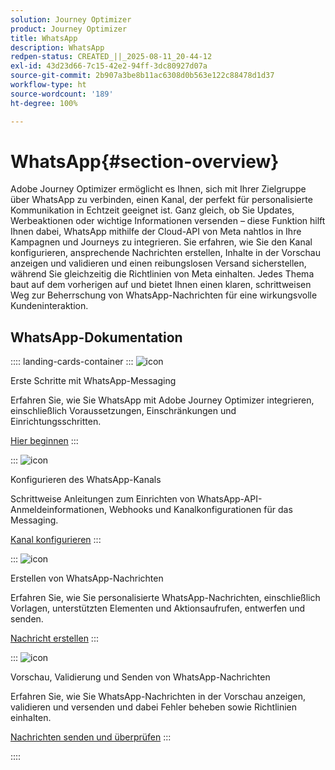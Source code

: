 ```yaml
---
solution: Journey Optimizer
product: Journey Optimizer
title: WhatsApp
description: WhatsApp
redpen-status: CREATED_||_2025-08-11_20-44-12
exl-id: 43d23d66-7c15-42e2-94ff-3dc80927d07a
source-git-commit: 2b907a3be8b11ac6308d0b563e122c88478d1d37
workflow-type: ht
source-wordcount: '189'
ht-degree: 100%

---
```


# WhatsApp{#section-overview}

Adobe Journey Optimizer ermöglicht es Ihnen, sich mit Ihrer Zielgruppe über WhatsApp zu verbinden, einen Kanal, der perfekt für personalisierte Kommunikation in Echtzeit geeignet ist. Ganz gleich, ob Sie Updates, Werbeaktionen oder wichtige Informationen versenden – diese Funktion hilft Ihnen dabei, WhatsApp mithilfe der Cloud-API von Meta nahtlos in Ihre Kampagnen und Journeys zu integrieren. Sie erfahren, wie Sie den Kanal konfigurieren, ansprechende Nachrichten erstellen, Inhalte in der Vorschau anzeigen und validieren und einen reibungslosen Versand sicherstellen, während Sie gleichzeitig die Richtlinien von Meta einhalten. Jedes Thema baut auf dem vorherigen auf und bietet Ihnen einen klaren, schrittweisen Weg zur Beherrschung von WhatsApp-Nachrichten für eine wirkungsvolle Kundeninteraktion.

## WhatsApp-Dokumentation

:::: landing-cards-container
:::
![icon](https://cdn.experienceleague.adobe.com/icons/circle-play.svg)

Erste Schritte mit WhatsApp-Messaging

Erfahren Sie, wie Sie WhatsApp mit Adobe Journey Optimizer integrieren, einschließlich Voraussetzungen, Einschränkungen und Einrichtungsschritten.

[Hier beginnen](../using/whatsapp/get-started-whatsapp.md)
:::

:::
![icon](https://cdn.experienceleague.adobe.com/icons/gear.svg)

Konfigurieren des WhatsApp-Kanals

Schrittweise Anleitungen zum Einrichten von WhatsApp-API-Anmeldeinformationen, Webhooks und Kanalkonfigurationen für das Messaging.

[Kanal konfigurieren](../using/whatsapp/whatsapp-configuration.md)
:::

:::
![icon](https://cdn.experienceleague.adobe.com/icons/list-check.svg)

Erstellen von WhatsApp-Nachrichten

Erfahren Sie, wie Sie personalisierte WhatsApp-Nachrichten, einschließlich Vorlagen, unterstützten Elementen und Aktionsaufrufen, entwerfen und senden.

[Nachricht erstellen](../using/whatsapp/create-whatsapp.md)
:::

:::
![icon](https://cdn.experienceleague.adobe.com/icons/check-circle.svg)

Vorschau, Validierung und Senden von WhatsApp-Nachrichten

Erfahren Sie, wie Sie WhatsApp-Nachrichten in der Vorschau anzeigen, validieren und versenden und dabei Fehler beheben sowie Richtlinien einhalten.

[Nachrichten senden und überprüfen](../using/whatsapp/send-whatsapp.md)
:::

::::
